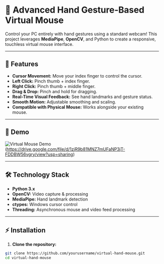 # 🤚 Advanced Hand Gesture-Based Virtual Mouse

Control your PC entirely with hand gestures using a standard webcam! This project leverages **MediaPipe**, **OpenCV**, and Python to create a responsive, touchless virtual mouse interface.

---

## 🔹 Features
- **Cursor Movement:** Move your index finger to control the cursor.
- **Left Click:** Pinch thumb + index finger.
- **Right Click:** Pinch thumb + middle finger.
- **Drag & Drop:** Pinch and hold for dragging.
- **Real-Time Visual Feedback:** See hand landmarks and gesture status.
- **Smooth Motion:** Adjustable smoothing and scaling.
- **Compatible with Physical Mouse:** Works alongside your existing mouse.

---

## 🎥 Demo
![Virtual Mouse Demo](demo.gif)  
(https://drive.google.com/file/d/1zjR9b81MNZ7mUFaNP3jT-FDDBW56vgry/view?usp=sharing)

---

## 🛠 Technology Stack
- **Python 3.x**  
- **OpenCV:** Video capture & processing  
- **MediaPipe:** Hand landmark detection  
- **ctypes:** Windows cursor control  
- **Threading:** Asynchronous mouse and video feed processing  

---

## ⚡ Installation

1. **Clone the repository:**
```bash
git clone https://github.com/yourusername/virtual-hand-mouse.git
cd virtual-hand-mouse

